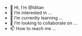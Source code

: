 - 👋 Hi, I’m @Iditan
- 👀 I’m interested in ...
- 🌱 I’m currently learning ...
- 💞️ I’m looking to collaborate on ...
- 📫 How to reach me ...

<!---
Iditan/Iditan is a ✨ special ✨ repository because its `README.md` (this file) appears on your GitHub profile.
You can click the Preview link to take a look at your changes.
--->
